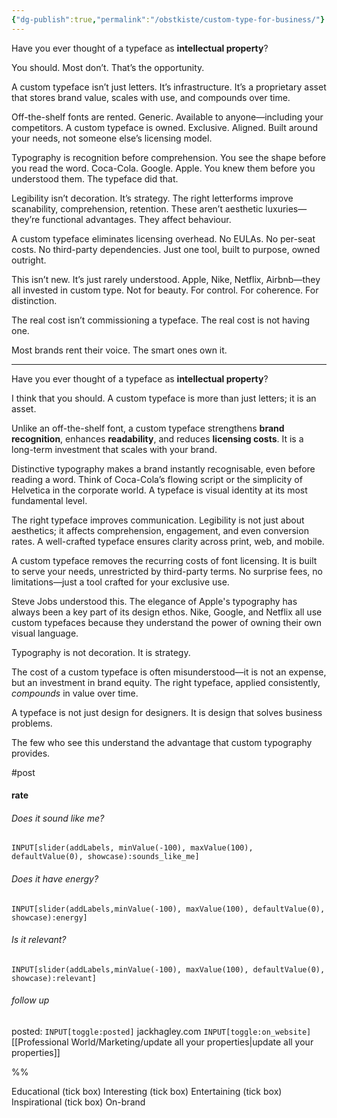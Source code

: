 ```yaml
---
{"dg-publish":true,"permalink":"/obstkiste/custom-type-for-business/"}
---
```


Have you ever thought of a typeface as **intellectual property**?

You should. Most don’t. That’s the opportunity.

A custom typeface isn’t just letters. It’s infrastructure. It’s a proprietary asset that stores brand value, scales with use, and compounds over time.

Off-the-shelf fonts are rented. Generic. Available to anyone—including your competitors. A custom typeface is owned. Exclusive. Aligned. Built around your needs, not someone else’s licensing model.

Typography is recognition before comprehension. You see the shape before you read the word. Coca-Cola. Google. Apple. You knew them before you understood them. The typeface did that.

Legibility isn’t decoration. It’s strategy. The right letterforms improve scanability, comprehension, retention. These aren’t aesthetic luxuries—they’re functional advantages. They affect behaviour.

A custom typeface eliminates licensing overhead. No EULAs. No per-seat costs. No third-party dependencies. Just one tool, built to purpose, owned outright.

This isn’t new. It’s just rarely understood. Apple, Nike, Netflix, Airbnb—they all invested in custom type. Not for beauty. For control. For coherence. For distinction.

The real cost isn’t commissioning a typeface. The real cost is not having one.

Most brands rent their voice. The smart ones own it.


---

Have you ever thought of a typeface as **intellectual property**?  

I think that you should. A custom typeface is more than just letters; it is an asset.

Unlike an off-the-shelf font, a custom typeface strengthens **brand recognition**, enhances **readability**, and reduces **licensing costs**. It is a long-term investment that scales with your brand.  

Distinctive typography makes a brand instantly recognisable, even before reading a word. Think of Coca-Cola’s flowing script or the simplicity of Helvetica in the corporate world. A typeface is visual identity at its most fundamental level.  

The right typeface improves communication. Legibility is not just about aesthetics; it affects comprehension, engagement, and even conversion rates. A well-crafted typeface ensures clarity across print, web, and mobile.  

A custom typeface removes the recurring costs of font licensing. It is built to serve your needs, unrestricted by third-party terms. No surprise fees, no limitations—just a tool crafted for your exclusive use.  

Steve Jobs understood this. The elegance of Apple's typography has always been a key part of its design ethos. Nike, Google, and Netflix all use custom typefaces because they understand the power of owning their own visual language.

Typography is not decoration. It is strategy.  

The cost of a custom typeface is often misunderstood—it is not an expense, but an investment in brand equity. The right typeface, applied consistently, *compounds* in value over time.  

A typeface is not just design for designers. It is design that solves business problems.

The few who see this understand the advantage that custom typography provides.



#post 
#### rate
###### Does it sound like me?
`INPUT[slider(addLabels, minValue(-100), maxValue(100), defaultValue(0), showcase):sounds_like_me]`
###### Does it have energy?
`INPUT[slider(addLabels,minValue(-100), maxValue(100), defaultValue(0), showcase):energy]`
###### Is it relevant?
`INPUT[slider(addLabels,minValue(-100), maxValue(100), defaultValue(0), showcase):relevant]`

###### follow up
posted: `INPUT[toggle:posted]`
jackhagley.com `INPUT[toggle:on_website]`
[[Professional World/Marketing/update all your properties\|update all your properties]]

%%

Educational
(tick box)
Interesting
(tick box)
Entertaining
(tick box)
Inspirational
(tick box)
On-brand